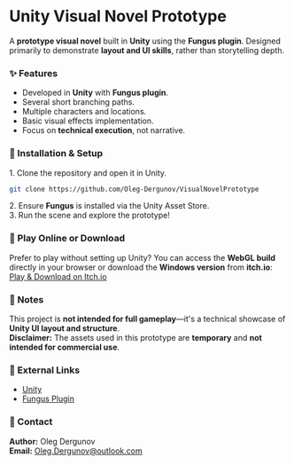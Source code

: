 # Unity Visual Novel Prototype  

A **prototype visual novel** built in **Unity** using the **Fungus plugin**. Designed primarily to demonstrate **layout and UI skills**, rather than storytelling depth.  

### ✨ Features  
- Developed in **Unity** with **Fungus plugin**.  
- Several short branching paths.  
- Multiple characters and locations.  
- Basic visual effects implementation.  
- Focus on **technical execution**, not narrative.  

### 📂 Installation & Setup  
1️. Clone the repository and open it in Unity.
```bash
git clone https://github.com/Oleg-Dergunov/VisualNovelPrototype
```
2️. Ensure **Fungus** is installed via the Unity Asset Store.  
3️. Run the scene and explore the prototype!  

### 🔗 Play Online or Download  
Prefer to play without setting up Unity? You can access the **WebGL build** directly in your browser or download the **Windows version** from **itch.io**:  
[Play & Download on Itch.io](https://elenaroarmero.itch.io/vn-prototype)  

### 📌 Notes  
This project is **not intended for full gameplay**—it's a technical showcase of **Unity UI layout and structure**.  
**Disclaimer:** The assets used in this prototype are **temporary** and **not intended for commercial use**.

### 🔗 External Links  
- [Unity](https://unity.com/)  
- [Fungus Plugin](https://assetstore.unity.com/packages/tools/gui/fungus-34184)  

### 📩 Contact
**Author:** Oleg Dergunov  
**Email:** Oleg.Dergunov@outlook.com

